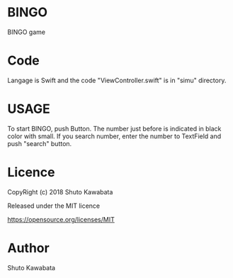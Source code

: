 # BINGO
BINGO game 


# Code
Langage is Swift and the code "ViewController.swift" is in "simu" directory.


# USAGE
 To start BINGO, push Button. 
 The number just before is indicated in black color with small.
 If you search number, enter the number to TextField and push "search" button.

# Licence
CopyRight (c) 2018 Shuto Kawabata

Released under the MIT licence

https://opensource.org/licenses/MIT

# Author
Shuto Kawabata
